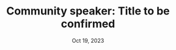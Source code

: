 ---
slug: oct-19-community-1
timeframe: 5:00 - 5:15 PM (15 min)
title: "Community speaker: Title to be confirmed"
datetime: 2023-10-19T17:00:00.000Z
date: Oct 19, 2023
time: 5:00 PM
isChild: false
hasPage: true
tags:
  - Community
youtube: 
youtubeUrl: 
---